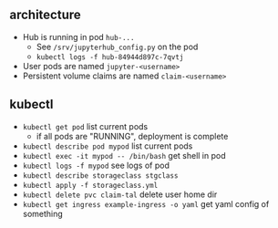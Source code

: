 ## architecture

 * Hub is running in pod `hub-...`
   * See `/srv/jupyterhub_config.py` on the pod
   * `kubectl logs -f hub-84944d897c-7qvtj`
 * User pods are named `jupyter-<username>`
 * Persistent volume claims are named `claim-<username>`

## kubectl

 * `kubectl get pod` list current pods
   * if all pods are "RUNNING", deployment is complete
 * `kubectl describe pod mypod` list current pods
 * `kubectl exec -it mypod -- /bin/bash` get shell in pod
 * `kubectl logs -f mypod` see logs of pod
 * `kubectl describe storageclass stgclass`
 * `kubectl apply -f storageclass.yml`
 * `kubectl delete pvc claim-tal` delete user home dir
 * `kubectl get ingress example-ingress -o yaml` get yaml config of something
